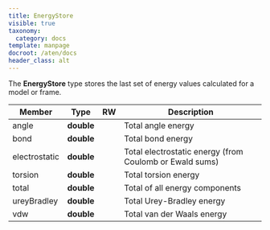 ```yaml
---
title: EnergyStore
visible: true
taxonomy:
  category: docs
template: manpage
docroot: /aten/docs
header_class: alt
---
```


The **EnergyStore** type stores the last set of energy values calculated for a model or frame.
 
| Member | Type | RW | Description |
|--------|------|----|-------------|
| angle | **double** | | Total angle energy |
| bond | **double** | | Total bond energy |
| electrostatic | **double** | | Total electrostatic energy (from Coulomb or Ewald sums) |
| torsion | **double** | | Total torsion energy |
| total | **double** | | Total of all energy components |
| ureyBradley | **double** | | Total Urey-Bradley energy |
| vdw  | **double** | | Total van der Waals energy |

